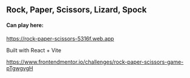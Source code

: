 ## Rock, Paper, Scissors, Lizard, Spock

#### Can play here:
https://rock-paper-scissors-5316f.web.app

Built with React + Vite

https://www.frontendmentor.io/challenges/rock-paper-scissors-game-pTgwgvgH
